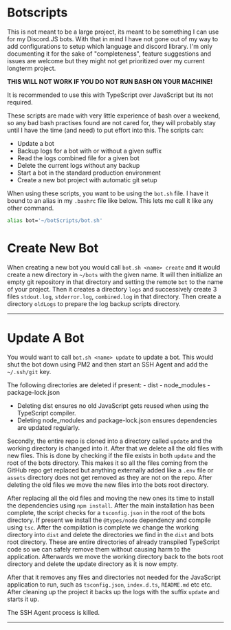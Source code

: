 # Botscripts

This is not meant to be a large project, its meant to be something I can use for my Discord.JS bots. With that in mind I have not gone out of my way 
to add configurations to setup which language and discord library. I'm only documenting it for the sake of "completeness", feature suggestions
and issues are welcome but they might not get prioritized over my current longterm project.

**THIS WILL NOT WORK IF YOU DO NOT RUN BASH ON YOUR MACHINE!**

It is recommended to use this with TypeScript over JavaScript but its not required.

These scripts are made with very little experience of bash over a weekend, so any bad bash practises found are not cared for, they will probably 
stay until I have the time (and need) to put effort into this. The scripts can:

  - Update a bot
  - Backup logs for a bot with or without a given suffix
  - Read the logs combined file for a given bot
  - Delete the current logs without any backup
  - Start a bot in the standard production environment
  - Create a new bot project with automatic git setup

When using these scripts, you want to be using the `bot.sh` file. I have it bound to an alias in my `.bashrc` file like below. This lets me call it 
like any other command.

```bash
alias bot='~/botScripts/bot.sh'
```

# Create New Bot

When creating a new bot you would call `bot.sh <name> create` and it would create a new directory in `~/bots` with the given name.
It will then initialize an empty git repository in that directory and setting the remote `bot` to the name of your project.
Then it creates a directory `logs` and successively create 3 files `stdout.log`, `stderror.log`, `combined.log` in that directory. 
Then create a directory `oldLogs` to prepare the log backup scripts directory.

---

# Update A Bot

You would want to call `bot.sh <name> update` to update a bot. This would shut the bot down using PM2 and then start an SSH Agent and add 
the `~/.ssh/git` key.

The following directories are deleted if present:
	- dist
	- node_modules
	- package-lock.json

- Deleting dist ensures no old JavaScript gets reused when using the TypeScript compiler.
- Deleting node_modules and package-lock.json ensures dependencies are updated regularly.

Secondly, the entire repo is cloned into a directory called `update` and the working directory is changed into it. After that we delete all the old 
files with new files. This is done by checking if the file exists in both `update` and the root of the bots directory. This makes it so all the files
coming from the GitHub repo get replaced but anything externally added like a `.env` file or `assets` directory does not get removed as they are not
on the repo. After deleting the old files we move the new files into the bots root directory.

After replacing all the old files and moving the new ones its time to install the dependencies using `npm install`. After the main installation 
has been complete, the script checks for a `tsconfig.json` in the root of the bots directory. If present we install the `@types/node` dependency and 
compile using `tsc`. After the compilation is complete we change the working directory into `dist` and delete the directories we find in the `dist` 
and bots root directory. These are entire directories of already transpiled TypeScript code so we can safely remove them without causing harm to the 
application. Afterwards we move the working directory back to the bots root directory and delete the update directory as it is now empty.

After that it removes any files and directories not needed for the JavaScript application to run, such as `tsconfig.json`, `index.d.ts`, `README.md`
etc etc. After cleaning up the project it backs up the logs with the suffix `update` and starts it up.

The SSH Agent process is killed.

---

